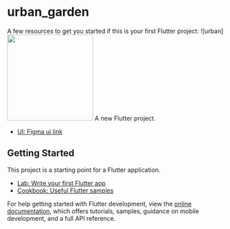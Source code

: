 # urban_garden

A few resources to get you started if this is your first Flutter project:
![urban]
<img src="https://github.com/Shahzod010299/urban_garden/assets/79000077/ec755113-7b5a-4b07-98b6-ba6d56bf878f" width="200">
A new Flutter project.
- [UI: Figma ui link](https://www.figma.com/file/DYKzqec29IZ482tzjoEiIb/UrbanGarden?type=design&node-id=0%3A1&mode=design&t=8hvyXu38T57ojzmI-1)
## Getting Started

This project is a starting point for a Flutter application.



- [Lab: Write your first Flutter app](https://docs.flutter.dev/get-started/codelab)
- [Cookbook: Useful Flutter samples](https://docs.flutter.dev/cookbook)

For help getting started with Flutter development, view the
[online documentation](https://docs.flutter.dev/), which offers tutorials,
samples, guidance on mobile development, and a full API reference.
